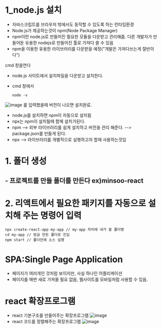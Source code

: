 # 1_node.js 설치
* 자바스크립트를 브라우저 밖에서도 동작할 수 있도록 하는 런타임환경
* Node.js가 제공하는것이 npm(Node Package Manager)
* npm이란 node.js로 만들어진 필요한 모듈을 다운받고 관리해줌. 다른 개발자가 만들어둔 유용한 nodejs로 만들어진 툴로 가져다 쓸 수 있음
* npm을 이용한 유용한 라이브러리를 다운받을 예정("개발은 가져다쓰는게 절반이다")

cmd 창을연다

* node.js 사이트에서 설치파일을 다운받고 설치한다.
* cmd 창에서

  ```
  node -v
  ```
![image](https://github.com/manbock/node.js/assets/145514177/b2381b24-f601-47b7-b117-9db377c1e55b)
를 입력했을때 버전이 나오면 설치완료.


* node.js를 설치하면 npm이 자동으로 설치됨
* npx는 npm이 설치될때 함께 설치가된다.
* npm --> 외부 라이브러리를 쉽게 설치하고 버전을 관리 해준다. --> package.json를 만들게 된다.
* npx --> 라이브러리를 개별적으로 실행하고자 할때 사용하는것임

# 1. 폴더 생성
## - 프로젝트를 만들 폴더를 만든다 ex)minsoo-react
# 2. 리액트에서 필요한 패키지를 자동으로 설치해 주는 명령어 입력
```
npx create-react-app my-app // my-app 자리에 내가 쓸 폴더명
cd my-app // 방금 만든 폴더로 진입
npm start // 폴더안에 소스 실행
```

# SPA:Single Page Application
 - 페이지가 여러개인 것처럼 보이지만, 사실 하나인 어플리케이션
 - 페이지를 매번 새로 가져올 필요 없음, 웹사이트를 모바일처럼 사용할 수 있음.



# react 확장프로그램
- react 기본구조를 만들어주는 확장프로그램
![image](https://github.com/manbock/node.js/assets/145514177/94527252-4b22-4907-932d-8e2b5028d69d)
- react 코드를 정렬해주는 확장프로그램
![image](https://github.com/manbock/node.js/assets/145514177/4605c929-9407-45b2-a544-9f514c81d786)



